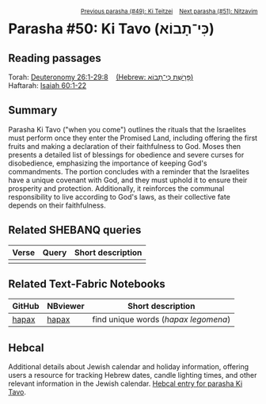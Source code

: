 <span style="float: right;"><sup> <a href="../49%20-%20Ki%20Teitzei">Previous parasha (#49): Ki Teitzei</a> &nbsp;&nbsp; <a href="../51%20-%20Nitzavim">Next parasha (#51): Nitzavim</a></sup></span>

# Parasha #50: Ki Tavo (כִּי־תָבוֹא)

## Reading passages

Torah: <a href="https://www.stepbible.org/?q=version=NASB2020|reference=Deut.26:1-29:8&options=HNVUG" target="_blank">Deuteronomy 26:1-29:8</a> &nbsp;&nbsp; <a href="https://tikkun.io/#/p/ki-tavo" target="_blank">(Hebrew: פָּרָשַׁת כִּי־תָבוֹא)</a><br>
Haftarah: 
<a href="https://www.stepbible.org/?q=version=NASB2020|reference=Is.60:1-22&options=HNVUG" target="_blank">Isaiah 60:1-22</a>

## Summary

Parasha Ki Tavo ("when you come") outlines the rituals that the Israelites must perform once they enter the Promised Land, including offering the first fruits and making a declaration of their faithfulness to God. Moses then presents a detailed list of blessings for obedience and severe curses for disobedience, emphasizing the importance of keeping God's commandments. The portion concludes with a reminder that the Israelites have a unique covenant with God, and they must uphold it to ensure their prosperity and protection. Additionally, it reinforces the communal responsibility to live according to God's laws, as their collective fate depends on their faithfulness.

## Related SHEBANQ queries

Verse | Query | Short description
--- | --- | --- 
||

## Related Text-Fabric Notebooks

GitHub | NBviewer | Short description
---|---|---
[hapax](hapax.ipynb) | <a href="https://nbviewer.org/github/tonyjurg/Parashot/blob/main/WeeklyParasha/50%20-%20Ki%20Tavo/hapax.ipynb" target="_blank">hapax</a> | find unique words (*hapax legomena*)

## Hebcal

Additional details about Jewish calendar and holiday information, offering users a resource for tracking Hebrew dates, candle lighting times, and other relevant information in the Jewish calendar. <a href="https://www.hebcal.com/sedrot/ki-tavo" target="_blank">Hebcal entry for parasha Ki Tavo</a>.
